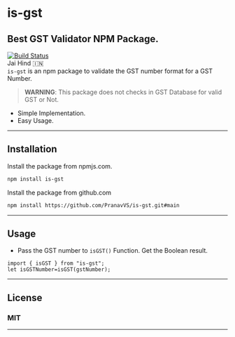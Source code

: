 # is-gst

## Best GST Validator NPM Package.

[![Build Status](https://travis-ci.org/joemccann/dillinger.svg?branch=master)](https://travis-ci.org/joemccann/dillinger) \
Jai Hind 🇮🇳 \
`is-gst` is an npm package to validate the GST number format for a GST Number.

> **WARNING**: This package does not checks in GST Database for valid GST or Not.

- Simple Implementation.
- Easy Usage.

---

## Installation

Install the package from npmjs.com.

```sh
npm install is-gst
```

Install the package from github.com

```sh
npm install https://github.com/PranavVS/is-gst.git#main
```

---

## Usage

- Pass the GST number to `isGST()` Function. Get the Boolean result.

```
import { isGST } from "is-gst";
let isGSTNumber=isGST(gstNumber);
```

---

## License

### MIT

---

